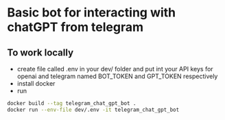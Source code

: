 # Basic bot for interacting with chatGPT from telegram

## To work locally
- create file called .env in your dev/ folder and put int your API keys for openai and telegram named BOT_TOKEN and GPT_TOKEN respectively
- install docker
- run

```bash
docker build --tag telegram_chat_gpt_bot .
docker run --env-file dev/.env -it telegram_chat_gpt_bot
```